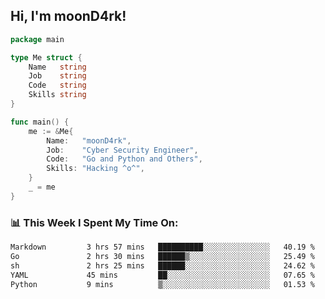 <h2> Hi, I'm moonD4rk!</h2>

```go
package main

type Me struct {
	Name   string
	Job    string
	Code   string
	Skills string
}

func main() {
	me := &Me{
		Name:   "moonD4rk",
		Job:    "Cyber Security Engineer",
		Code:   "Go and Python and Others",
		Skills: "Hacking ^o^",
	}
	_ = me
}
```

<h3>📊 This Week I Spent My Time On:</h3>
<!-- <img align='right' src="https://github-readme-stats.vercel.app/api?username=moond4rk&show_icons=true&theme=radical", width="300" height="150"> -->

<!--START_SECTION:waka-->

```txt
Markdown         3 hrs 57 mins   ██████████░░░░░░░░░░░░░░░   40.19 %
Go               2 hrs 30 mins   ██████▒░░░░░░░░░░░░░░░░░░   25.49 %
sh               2 hrs 25 mins   ██████░░░░░░░░░░░░░░░░░░░   24.62 %
YAML             45 mins         ██░░░░░░░░░░░░░░░░░░░░░░░   07.65 %
Python           9 mins          ▒░░░░░░░░░░░░░░░░░░░░░░░░   01.53 %
```

<!--END_SECTION:waka-->

